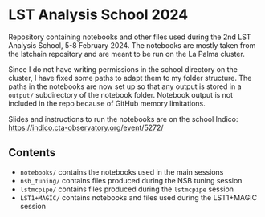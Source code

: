 # LST Analysis School 2024

Repository containing notebooks and other files used during the 2nd LST Analysis School, 5-8 February 2024. The notebooks are mostly taken from the lstchain repository and are meant to be run on the La Palma cluster. 

Since I do not have writing permissions in the school directory on the cluster,  I have fixed some paths to adapt them to my folder structure. The paths in the notebooks are now set up so that any output is stored in a `output/` subdirectory of the notebook folder. Notebook output is not included in the repo because of GitHub memory limitations.

Slides and instructions to run the notebooks are on the school Indico: https://indico.cta-observatory.org/event/5272/

## Contents

* `notebooks/` contains the notebooks used in the main sessions
* `nsb_tuning/` contains files produced during the NSB tuning session
* `lstmcpipe/` contains files produced during the `lstmcpipe` session
* `LST1+MAGIC/` contains notebooks and files used during the LST1+MAGIC session
